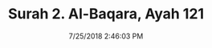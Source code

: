 ---
title       : "Surah 2. Al-Baqara, Ayah 121"
date        : 7/25/2018 2:46:03 PM
draft       : false
type        : "quran"
layout      : "compare"
BookCode    : "CMP"
SurahNumber : "2"
AyahNumber  : "121"
TotalAyah   : "286"
---